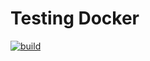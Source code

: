 # Testing Docker

[![build](https://github.com/ismaildawoodjee/testing-docker/actions/workflows/workflow.yml/badge.svg)](https://github.com/ismaildawoodjee/testing-docker/actions/workflows/workflow.yml)

